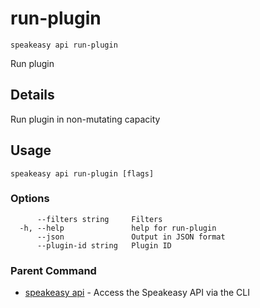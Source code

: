 # run-plugin  
`speakeasy api run-plugin`  


Run plugin  

## Details

Run plugin in non-mutating capacity

## Usage

```
speakeasy api run-plugin [flags]
```

### Options

```
      --filters string     Filters
  -h, --help               help for run-plugin
      --json               Output in JSON format
      --plugin-id string   Plugin ID
```

### Parent Command

* [speakeasy api](README.md)	 - Access the Speakeasy API via the CLI
